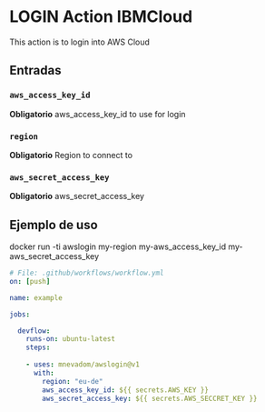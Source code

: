 # LOGIN Action IBMCloud

This action is to login into AWS Cloud

## Entradas

### `aws_access_key_id`

**Obligatorio** aws_access_key_id to use for login

### `region`

**Obligatorio** Region to connect to

### `aws_secret_access_key`

**Obligatorio** aws_secret_access_key


## Ejemplo de uso

docker run -ti awslogin my-region my-aws_access_key_id my-aws_secret_access_key


```yaml
# File: .github/workflows/workflow.yml
on: [push]

name: example

jobs:

  devflow:
    runs-on: ubuntu-latest
    steps:
    
    - uses: mnevadom/awslogin@v1
      with:
        region: "eu-de"
        aws_access_key_id: ${{ secrets.AWS_KEY }}
        aws_secret_access_key: ${{ secrets.AWS_SECCRET_KEY }}
        
```
